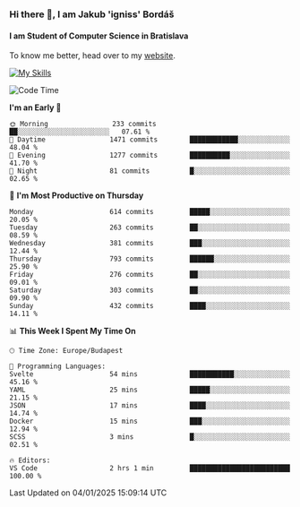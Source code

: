 ### Hi there 👋, I am Jakub 'igniss' Bordáš

#### I am Student of Computer Science in Bratislava
To know me better, head over to my [website](https://bordas.sk).

[![My Skills](https://skillicons.dev/icons?i=js,html,css,figma,svelte,java,kotlin,python,postgresql,typescript,nest,nodejs)](https://bordas.sk)


<!--START_SECTION:waka-->
![Code Time](http://img.shields.io/badge/Code%20Time-1%2C614%20hrs%2035%20mins-blue)

**I'm an Early 🐤** 

```text
🌞 Morning                233 commits         ██░░░░░░░░░░░░░░░░░░░░░░░   07.61 % 
🌆 Daytime                1471 commits        ████████████░░░░░░░░░░░░░   48.04 % 
🌃 Evening                1277 commits        ██████████░░░░░░░░░░░░░░░   41.70 % 
🌙 Night                  81 commits          █░░░░░░░░░░░░░░░░░░░░░░░░   02.65 % 
```
📅 **I'm Most Productive on Thursday** 

```text
Monday                   614 commits         █████░░░░░░░░░░░░░░░░░░░░   20.05 % 
Tuesday                  263 commits         ██░░░░░░░░░░░░░░░░░░░░░░░   08.59 % 
Wednesday                381 commits         ███░░░░░░░░░░░░░░░░░░░░░░   12.44 % 
Thursday                 793 commits         ██████░░░░░░░░░░░░░░░░░░░   25.90 % 
Friday                   276 commits         ██░░░░░░░░░░░░░░░░░░░░░░░   09.01 % 
Saturday                 303 commits         ██░░░░░░░░░░░░░░░░░░░░░░░   09.90 % 
Sunday                   432 commits         ████░░░░░░░░░░░░░░░░░░░░░   14.11 % 
```


📊 **This Week I Spent My Time On** 

```text
🕑︎ Time Zone: Europe/Budapest

💬 Programming Languages: 
Svelte                   54 mins             ███████████░░░░░░░░░░░░░░   45.16 % 
YAML                     25 mins             █████░░░░░░░░░░░░░░░░░░░░   21.15 % 
JSON                     17 mins             ████░░░░░░░░░░░░░░░░░░░░░   14.74 % 
Docker                   15 mins             ███░░░░░░░░░░░░░░░░░░░░░░   12.94 % 
SCSS                     3 mins              █░░░░░░░░░░░░░░░░░░░░░░░░   02.51 % 

🔥 Editors: 
VS Code                  2 hrs 1 min         █████████████████████████   100.00 % 
```


 Last Updated on 04/01/2025 15:09:14 UTC
<!--END_SECTION:waka-->
